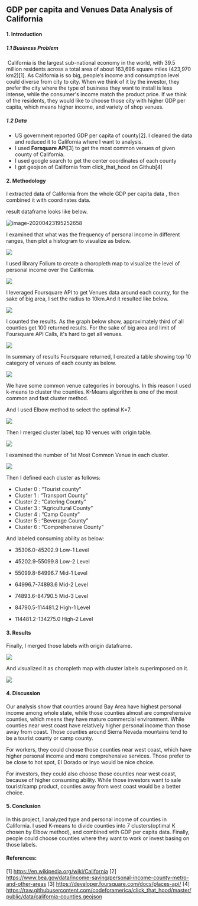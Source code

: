 ## GDP per capita and Venues Data Analysis of California

#### 1. Introduction

##### 1.1 Business Problem

​       California is the largest sub-national economy in the world, with 39.5 million residents across a total area of about 163,696 square miles (423,970 km2)[1]. As California is so big, people‘s income and consumption level could diverse from city to city. When we think of it by the investor, they prefer the city where the type of business they want to install is less intense, while the consumer's  income match the product price. If we think of the residents, they would like to choose those city with higher GDP per capita, which means higher income, and variety of shop venues. 

##### 1.2 Data 

* US government reported GDP per capita of county[2]. I cleaned the data and reduced it to California where I want to analysis.
* I used **Forsquare API**[3] to get the most common venues of given county of California.
* I used google search to get the center coordinates of each county
* I got geojson of California from click_that_hood on Github[4]



#### 2. Methodology

I extracted data of California from the whole GDP per capita data , then combined it with coordinates data.

result dataframe looks like below. 

![image-20200423195252658](./df_california.png)

I examined that what was the frequency of personal income in different ranges, then plot a histogram to visualize as below.

![](hist.png)

I used library Folium to create a choropleth map to visualize the level of personal income over the  California.

![](chorowithoutmark.png)

I leveraged Foursquare API to get Venues data around each county, for the sake of big area, I set the radius to 10km.And it resulted like below.

![](venues.png)

I counted the results. As the graph below show, approximately third of all counties get 100 returned results. For the sake of big area and limit of Foursquare API Calls, it's hard to get all venues.

![](resultcount.png)

In summary of results Foursquare returned, I created a table showing top 10 category of venues of each county as below.

![](top10venues.png)

We have some common venue categories in boroughs. In this reason I used k-means to cluster the counties. K-Means algorithm is one of the most common and fast cluster method. 

And I used Elbow method to select the optimal K=7.

![](optimalk.png)

Then I merged cluster label, top 10 venues with origin table.

![](merged.png)

I examined the number of 1st Most Common Venue in each cluster.

![](clusters.png)

Then I defined each cluster as follows:

* Cluster 0 : “Tourist county”
* Cluster 1 : “Transport County”
* Cluster 2 : “Catering County”
* Cluster 3 : “Agricultural County”
* Cluster 4 : “Camp County”
* Cluster 5 : “Beverage County”
* Cluster 6 : “Comprehensive County”

And labeled consuming ability as below:

* 35306.0-45202.9 Low-1 Level

* 45202.9-55099.8 Low-2 Level
* 55099.8-64996.7 Mid-1 Level
* 64996.7-74893.6 Mid-2 Level
* 74893.6-84790.5 Mid-3 Level
* 84790.5-114481.2 High-1 Level
* 114481.2-134275.0 High-2 Level

#### 3. Results

Finally, I merged those labels with origin dataframe.

![](final.png)

And visualized it as choropleth map with cluster labels superimposed on it.

![](finalchoro.png)

#### 4. Discussion

Our analysis show that counties around Bay Area have highest personal income among whole state, while those counties almost are comprehensive counties, which means they have mature commercial environment. While counties near west coast have relatively higher personal income than those away from coast. Those counties around Sierra Nevada mountains tend to be a tourist county or camp county.

For workers, they could choose those counties near west coast, which have higher personal income and more comprehensive services. Those prefer to be close to hot spot, EI Dorado or Inyo would be nice choice.

For investors, they could also choose those counties near west coast, because of higher consuming ability. While those investors want to sale tourist/camp product, counties away from west coast would be a better choice.

#### 5. Conclusion

In this project, I analyzed type and personal income of counties in California. I used K-means to divide counties into 7 clusters(optimal K chosen by Elbow method), and combined with GDP per capita data. Finally, people could choose counties where they want to work or invest basing on those labels.

#### References:

[1] https://en.wikipedia.org/wiki/California
[2] https://www.bea.gov/data/income-saving/personal-income-county-metro-and-other-areas
[3] https://developer.foursquare.com/docs/places-api/
[4] https://raw.githubusercontent.com/codeforamerica/click_that_hood/master/public/data/california-counties.geojson